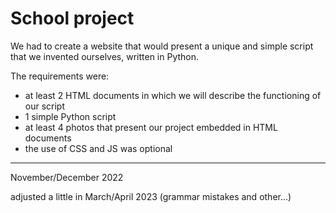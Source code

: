 <h1>School project</h1>
<p>We had to create a website that would present a unique and simple script that we invented ourselves, written in Python.</p>
<p>The requirements were:</p>
<ul>
    <li>at least 2 HTML documents in which we will describe the functioning of our script</li>
    <li>1 simple Python script</li>
    <li>at least 4 photos that present our project embedded in HTML documents</li>
    <li>the use of CSS and JS was optional</li>
</ul>
<hr>
<p>November/December 2022</p>
<p>adjusted a little in March/April 2023 (grammar mistakes and other...)</p> 
